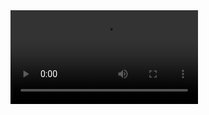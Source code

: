 <video src="https://vkceyugu.cdn.bspapp.com/VKCEYUGU-128f461c-6ea9-4838-95b2-1432c033d8e6/f767db94-ad03-4d30-81e9-339308daff24.MP4" alt="IMG_5438.MP4" title="IMG_5438.MP4" />

![IMG_5438.MP4](https://vkceyugu.cdn.bspapp.com/VKCEYUGU-128f461c-6ea9-4838-95b2-1432c033d8e6/f767db94-ad03-4d30-81e9-339308daff24.MP4)
